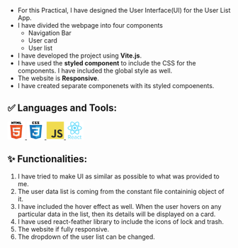 - For this Practical, I have designed the User Interface(UI) for the User List App. 
- I have divided the webpage into four components 
  - Navigation Bar
  - User card
  - User list 
- I have developed the project using <strong>Vite.js</strong>.
- I have used the <strong>styled component</strong> to include the CSS for the components. I have included the global style as well.
- The website is <strong>Responsive</strong>.
- I have created separate componenets with its styled compoenents.

 

## :white_check_mark: Languages and Tools:
<p align="left"> 
<a href="https://www.w3.org/html/" target="_blank" rel="noreferrer"> <img src="https://raw.githubusercontent.com/devicons/devicon/master/icons/html5/html5-original-wordmark.svg" alt="html5" width="40" height="40"/> </a> 
<a href="https://www.w3schools.com/css/" target="_blank" rel="noreferrer"> <img src="https://raw.githubusercontent.com/devicons/devicon/master/icons/css3/css3-original-wordmark.svg" alt="css3" width="40" height="40"/> </a> 
<a href="https://developer.mozilla.org/en-US/docs/Web/JavaScript" target="_blank" rel="noreferrer"> <img src="https://raw.githubusercontent.com/devicons/devicon/master/icons/javascript/javascript-original.svg" alt="javascript" width="40" height="40"/> </a>
<a href="https://reactjs.org/" target="_blank" rel="noreferrer"> <img src="https://raw.githubusercontent.com/devicons/devicon/master/icons/react/react-original-wordmark.svg" alt="react" width="40" height="40"/> </a> 
</p>

 

## :sparkles: Functionalities:
1. I have tried to make UI as similar as possible to what was provided to me.
2. The user data list is coming from the constant file containinig object of it.
3. I have included the hover effect as well. When the user hovers on any particular data in the list, then its details will be displayed on a card.
4. I have used react-feather library to include the icons of lock and trash.
5. The website if fully responsive.
6. The dropdown of the user list can be changed.

 

